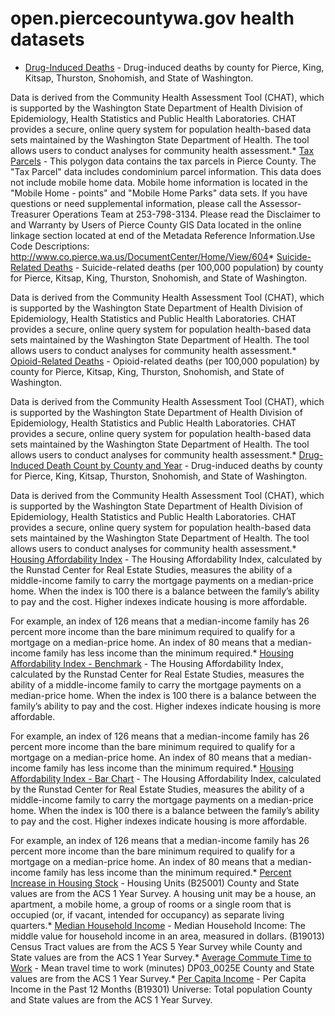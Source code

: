 # open.piercecountywa.gov health datasets
* [Drug-Induced Deaths](https://open.piercecountywa.gov/d/sv7r-9av3) - Drug-induced deaths by county for Pierce, King, Kitsap, Thurston, Snohomish, and State of Washington.

Data is derived from the Community Health Assessment Tool (CHAT), which is supported by the Washington State Department of Health Division of Epidemiology, Health Statistics and Public Health Laboratories. CHAT provides a secure, online query system for population health-based data sets maintained by the Washington State Department of Health. The tool allows users to conduct analyses for community health assessment.* [Tax Parcels](https://open.piercecountywa.gov/d/2n4j-id3g) - This polygon data contains the tax parcels in Pierce County. The "Tax Parcel" data includes condominium parcel information. This data does not include mobile home data. Mobile home information is located in the "Mobile Home - points" and "Mobile Home Parks" data sets. If you have questions or need supplemental information, please call the Assessor-Treasurer Operations Team at 253-798-3134. Please read the Disclaimer to and Warranty by Users of Pierce County GIS Data located in the online linkage section located at end of the Metadata Reference Information.Use Code Descriptions: http://www.co.pierce.wa.us/DocumentCenter/Home/View/604* [Suicide-Related Deaths](https://open.piercecountywa.gov/d/9czw-92u6) - Suicide-related deaths (per 100,000 population) by county for Pierce, Kitsap, King, Thurston, Snohomish, and State of Washington.

Data is derived from the Community Health Assessment Tool (CHAT), which is supported by the Washington State Department of Health Division of Epidemiology, Health Statistics and Public Health Laboratories. CHAT provides a secure, online query system for population health-based data sets maintained by the Washington State Department of Health. The tool allows users to conduct analyses for community health assessment.* [Opioid-Related Deaths](https://open.piercecountywa.gov/d/e3s5-6hsf) - Opioid-related deaths (per 100,000 population) by county for Pierce, Kitsap, King, Thurston, Snohomish, and State of Washington.

Data is derived from the Community Health Assessment Tool (CHAT), which is supported by the Washington State Department of Health Division of Epidemiology, Health Statistics and Public Health Laboratories. CHAT provides a secure, online query system for population health-based data sets maintained by the Washington State Department of Health. The tool allows users to conduct analyses for community health assessment.* [Drug-Induced Death Count by County and Year](https://open.piercecountywa.gov/d/kmkq-u5t6) - Drug-induced deaths by county for Pierce, King, Kitsap, Thurston, Snohomish, and State of Washington.

Data is derived from the Community Health Assessment Tool (CHAT), which is supported by the Washington State Department of Health Division of Epidemiology, Health Statistics and Public Health Laboratories. CHAT provides a secure, online query system for population health-based data sets maintained by the Washington State Department of Health. The tool allows users to conduct analyses for community health assessment.* [Housing Affordability Index](https://open.piercecountywa.gov/d/5jn5-uefq) - The Housing Affordability Index, calculated by the Runstad Center for Real Estate Studies, measures the ability of a middle-income family to carry the mortgage payments on a median-price home. When the index is 100 there is a balance
between the family’s ability to pay and the cost. Higher indexes indicate housing is more affordable.

For example, an index of 126 means that a median-income family has 26 percent more income than the bare minimum required to qualify for a mortgage on a median-price home. An index of 80 means that a median-income family has less income than the minimum required.* [Housing Affordability Index - Benchmark](https://open.piercecountywa.gov/d/bxm3-5a65) - The Housing Affordability Index, calculated by the Runstad Center for Real Estate Studies, measures the ability of a middle-income family to carry the mortgage payments on a median-price home. When the index is 100 there is a balance
between the family’s ability to pay and the cost. Higher indexes indicate housing is more affordable.

For example, an index of 126 means that a median-income family has 26 percent more income than the bare minimum required to qualify for a mortgage on a median-price home. An index of 80 means that a median-income family has less income than the minimum required.* [Housing Affordability Index - Bar Chart](https://open.piercecountywa.gov/d/9yqv-gjr8) - The Housing Affordability Index, calculated by the Runstad Center for Real Estate Studies, measures the ability of a middle-income family to carry the mortgage payments on a median-price home. When the index is 100 there is a balance
between the family’s ability to pay and the cost. Higher indexes indicate housing is more affordable.

For example, an index of 126 means that a median-income family has 26 percent more income than the bare minimum required to qualify for a mortgage on a median-price home. An index of 80 means that a median-income family has less income than the minimum required.* [Percent Increase in Housing Stock](https://open.piercecountywa.gov/d/c3cc-2hki) - Housing Units (B25001)
County and State values are from the ACS 1 Year Survey.
A housing unit may be a house, an apartment, a mobile home, a group of rooms or a single room that is occupied (or, if vacant, intended for occupancy) as separate living quarters.* [Median Household Income](https://open.piercecountywa.gov/d/476i-da9c) - Median Household Income: The middle value for household income in an area, measured in dollars. (B19013)
Census Tract values are from the ACS 5 Year Survey while County and State values are from the ACS 1 Year Survey.* [Average Commute Time to Work](https://open.piercecountywa.gov/d/7sk4-b326) - Mean travel time to work (minutes)
DP03_0025E
County and State values are from the ACS 1 Year Survey.* [Per Capita Income](https://open.piercecountywa.gov/d/3tjv-ve92) - Per Capita Income in the Past 12 Months (B19301) 
Universe: Total population
County and State values are from the ACS 1 Year Survey.